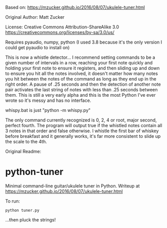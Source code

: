 Based on: https://mzucker.github.io/2016/08/07/ukulele-tuner.html 

Original Author:  Matt Zucker

License: Creative Commons Attribution-ShareAlike 3.0
         https://creativecommons.org/licenses/by-sa/3.0/us/

Requires pyaudio, numpy, python (I used 3.8 because it's the only version I could get pyaudio to install on)

This is now a whistle detector... I recommend setting commands to be a given number of intervals in a row,  reaching your first note quickly and holding your first note to ensure it registers, and then sliding up and down to ensure you hit all the notes involved, it doesn't matter how many notes you hit between the notes of the command as long as they end up in the right order. A pause of .25 seconds and then the detection of another note pair activates the last string of notes with less than .25 seconds between them. This is still a very early alpha and this is the most Python I've ever wrote so it's messy and has no interface.

whispy.bat is just "python -m whispy.py"

The only command currently recognized is 0, 2, 4 or root, major second, perfect fourth. The program will output true if the whistled notes contain all 3 notes in that order and false otherwise. I whistle the first bar of whiskey before breakfast and it generally works, it's far more consistent to slide up the scale to the 4th.





Original Readme:

# python-tuner
Minimal command-line guitar/ukulele tuner in Python. 
Writeup at <https://mzucker.github.io/2016/08/07/ukulele-tuner.html>

To run:

    python tuner.py

...then pluck the strings!
